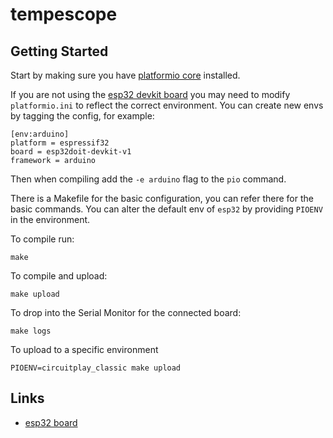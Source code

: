 # tempescope

## Getting Started

Start by making sure you have 
[platformio core](https://docs.platformio.org/en/latest/installation.html) installed.

If you are not using the 
[esp32 devkit board](https://docs.zerynth.com/latest/official/board.zerynth.doit_esp32/docs/index.html) 
you may need to modify `platformio.ini` to reflect the correct environment. 
You can create new envs by tagging the config, for example:

```
[env:arduino]
platform = espressif32
board = esp32doit-devkit-v1
framework = arduino
```

Then when compiling add the `-e arduino` flag to the `pio` command.

There is a Makefile for the basic configuration, you can refer there for the basic commands.
You can alter the default env of `esp32` by providing `PIOENV` in the environment.

To compile run:

```
make
```

To compile and upload:

```
make upload
```

To drop into the Serial Monitor for the connected board:

```
make logs
```

To upload to a specific environment

```
PIOENV=circuitplay_classic make upload
```

## Links

* [esp32 board](https://circuits4you.com/2018/12/31/esp32-devkit-esp32-wroom-gpio-pinout/)
